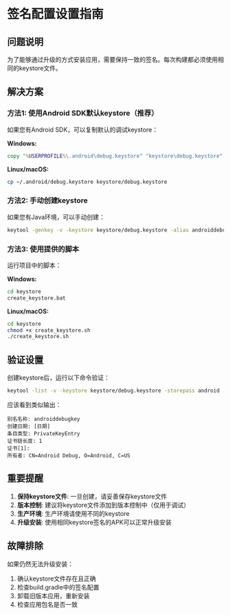 # 签名配置设置指南

## 问题说明
为了能够通过升级的方式安装应用，需要保持一致的签名。每次构建都必须使用相同的keystore文件。

## 解决方案

### 方法1: 使用Android SDK默认keystore（推荐）

如果您有Android SDK，可以复制默认的调试keystore：

**Windows:**
```cmd
copy "%USERPROFILE%\.android\debug.keystore" "keystore\debug.keystore"
```

**Linux/macOS:**
```bash
cp ~/.android/debug.keystore keystore/debug.keystore
```

### 方法2: 手动创建keystore

如果您有Java环境，可以手动创建：

```bash
keytool -genkey -v -keystore keystore/debug.keystore -alias androiddebugkey -keyalg RSA -keysize 2048 -validity 10000 -storepass android -keypass android -dname "CN=Android Debug,O=Android,C=US"
```

### 方法3: 使用提供的脚本

运行项目中的脚本：

**Windows:**
```cmd
cd keystore
create_keystore.bat
```

**Linux/macOS:**
```bash
cd keystore
chmod +x create_keystore.sh
./create_keystore.sh
```

## 验证设置

创建keystore后，运行以下命令验证：

```bash
keytool -list -v -keystore keystore/debug.keystore -storepass android
```

应该看到类似输出：
```
别名名称: androiddebugkey
创建日期: [日期]
条目类型: PrivateKeyEntry
证书链长度: 1
证书[1]:
所有者: CN=Android Debug, O=Android, C=US
```

## 重要提醒

1. **保持keystore文件**: 一旦创建，请妥善保存keystore文件
2. **版本控制**: 建议将keystore文件添加到版本控制中（仅用于调试）
3. **生产环境**: 生产环境请使用不同的keystore
4. **升级安装**: 使用相同keystore签名的APK可以正常升级安装

## 故障排除

如果仍然无法升级安装：

1. 确认keystore文件存在且正确
2. 检查build.gradle中的签名配置
3. 卸载旧版本应用，重新安装
4. 检查应用包名是否一致
